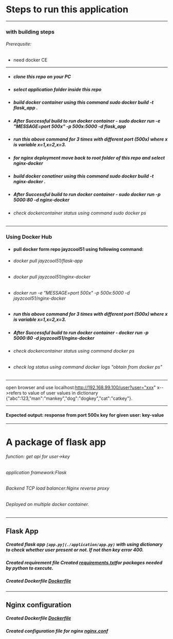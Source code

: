 # Steps to run this application
***
### with building steps
###### Prerequsite: 
* need docker CE
---
* #####  clone this repo on your PC
* #####  select application folder inside this repo
* #####  build docker container using this command sudo docker build -t flask_app .
* #####  After Successful build to run docker container - sudo docker run -e "MESSAGE=port 500x" -p 500x:5000 -d flask_app
* #####  run this above command for 3 times with different port (500x) where x is variable x=1,x=2,x=3.
* #####  for nginx deployment move back to root folder of this repo and select nginx-docker
* #####  build docker conatiner using this command sudo docker build -t nginx-docker .
* #####  After Successful build to run docker container - sudo docker run -p 5000:80 -d nginx-docker
* ###### check dockercontainer status using command sudo docker ps
***
### Using Docker Hub
* #### pull docker form repo jayzcool51 using following command:
* ###### docker pull jayzcool51/flask-app
* ###### docker pull jayzcool51/nginx-docker
* ###### docker run -e "MESSAGE=port 500x" -p 500x:5000 -d jayzcool51/nginx-docker
* #####  run this above command for 3 times with different port (500x) where x is variable x=1,x=2,x=3.
* #####  After Successful build to run docker container - docker run -p 5000:80 -d jayzcool51/nginx-docker
* ###### check dockercontainer status using command docker ps
* ###### check log status using command docker logs <Container-ID>  "obtain from docker ps"


***
open browser and use localhost:http://192.168.99.100/user?user="xxx"   x-->refers to value of user 
values in dictionary {"abc":123,"man":"mankey","dog":"dogkey","cat":"catkey"}.
***
#### Expected output: response from port 500x key for given user: key-value 
***

# A package of flask app

 ###### function: get api for user->key  
 ###### application framework:Flask  
 ###### Backend TCP load balancer:Nginx reverse proxy  
 ###### Deployed on multiple docker container.  
***
## Flask App 
##### Created flask app ```[app.py](./application/app.py)``` with using dictionary to check whether user present or not. If not then key error 400.
##### Created requirement file Created [requirements.txt](./application/requirements.txt)for packages needed by python to execute.
##### Created Dockerfile [Dockerfile](../application/Dockerfile)
***
## Nginx configuration
##### Created Dockerfile [Dockerfile](./nginx-docker/Dockerfile)
##### Created configuration file for nginx [nginx.conf](./nginx-docker/nginx.conf)
